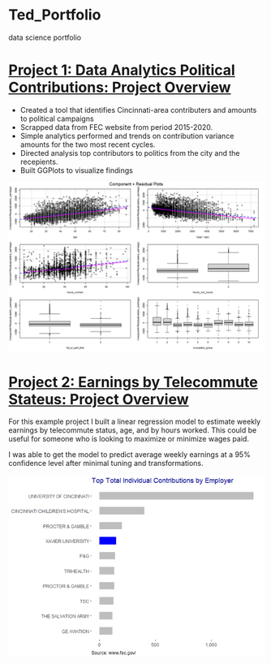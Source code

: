 # Ted_Portfolio
data science portfolio

# [Project 1: Data Analytics Political Contributions: Project Overview](https://rpubs.com/dickeyt/contributions)
* Created a tool that identifies Cincinnati-area contributers and amounts to political campaigns
* Scrapped data from FEC website from period 2015-2020.
* Simple analytics performed and trends on contribution variance amounts for the two most recent cycles.
* Directed analysis top contributors to politics from the city and the recepients.
* Built GGPlots to visualize findings

![](images/project2image.png)

# [Project 2: Earnings by Telecommute Stateus: Project Overview](https://rpubs.com/dickeyt/telecommute)
For this example project I built a linear regression model to estimate weekly earnings by telecommute status, age,  and by hours worked. This could be useful for someone who is looking to maximize or minimize wages paid.

I was able to get the model to predict average weekly earnings at a 95% confidence level after minimal tuning and transformations.

![](images/top10byemployer.png)
